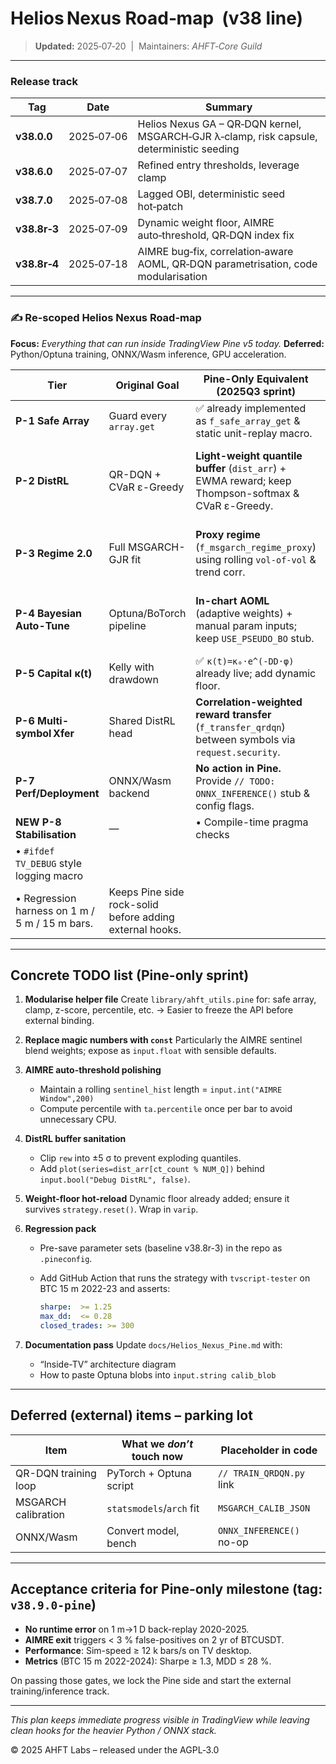 # Helios Nexus Road‑map  (v38 line)

> **Updated:** 2025‑07‑20  |  Maintainers: *AHFT‑Core Guild*

---

### Release track

| Tag                   | Date       | Summary                                                                                   |
| --------------------- | ---------- | ----------------------------------------------------------------------------------------- |
| **v38.0.0**           | 2025‑07‑06 | Helios Nexus GA – QR‑DQN kernel, MSGARCH‑GJR λ‑clamp, risk capsule, deterministic seeding |
| **v38.6.0**           | 2025‑07‑07 | Refined entry thresholds, leverage clamp                                                  |
| **v38.7.0**           | 2025‑07‑08 | Lagged OBI, deterministic seed hot‑patch                                                  |
| **v38.8r‑3**          | 2025‑07‑09 | Dynamic weight floor, AIMRE auto‑threshold, QR‑DQN index fix                              |
| **v38.8r‑4**          | 2025‑07‑18 | AIMRE bug‑fix, correlation‑aware AOML, QR‑DQN parametrisation, code modularisation        |

---

### ✍️ Re-scoped Helios Nexus Road-map

**Focus:** *Everything that can run inside TradingView Pine v5 today.*
**Deferred:** Python/Optuna training, ONNX/Wasm inference, GPU acceleration.

| Tier                                           | Original Goal                                            | Pine-Only Equivalent (2025Q3 sprint)                                                                  | Notes / What we’ll stub                                                                           |
| ---------------------------------------------- | -------------------------------------------------------- | ----------------------------------------------------------------------------------------------------- | ------------------------------------------------------------------------------------------------- |
| **P-1 Safe Array**                             | Guard every `array.get`                                  | ✅ already implemented as `f_safe_array_get` & static unit-replay macro.                               | done                                                                                              |
| **P-2 DistRL**                                 | QR-DQN + CVaR ε-Greedy                                   | **Light-weight quantile buffer** (`dist_arr`) + EWMA reward; keep Thompson-softmax & CVaR ε-Greedy.   | Training of a deep QR-DQN network is postponed; we emulate with 32-slot histogram updated online. |
| **P-3 Regime 2.0**                             | Full MSGARCH-GJR fit                                     | **Proxy regime** (`f_msgarch_regime_proxy`) using rolling `vol-of-vol` & trend corr.                  | GJR parameter estimation to be fitted offline later; leave hook `MSGARCH_CALIB_JSON`.             |
| **P-4 Bayesian Auto-Tune**                     | Optuna/BoTorch pipeline                                  | **In-chart AOML** (adaptive weights) + manual param inputs; keep `USE_PSEUDO_BO` stub.                | Add `input.string calib_blob` so tuned params can be copy-pasted later.                           |
| **P-5 Capital κ(t)**                           | Kelly with drawdown                                      | ✅ `κ(t)=κ₀·e^(-DD·φ)` already live; add dynamic floor.                                                | none                                                                                              |
| **P-6 Multi-symbol Xfer**                      | Shared DistRL head                                       | **Correlation-weighted reward transfer** (`f_transfer_qrdqn`) between symbols via `request.security`. | Shared neural head deferred.                                                                      |
| **P-7 Perf/Deployment**                        | ONNX/Wasm backend                                        | **No action in Pine.** Provide `// TODO: ONNX_INFERENCE()` stub & config flags.                       | All heavy compute deferred.                                                                       |
| **NEW P-8 Stabilisation**                      | —                                                        | • Compile-time pragma checks                                                                          |                                                                                                   |
| • `#ifdef TV_DEBUG` style logging macro        |                                                          |                                                                                                       |                                                                                                   |
| • Regression harness on 1 m / 5 m / 15 m bars. | Keeps Pine side rock-solid before adding external hooks. |                                                                                                       |                                                                                                   |

---

## Concrete TODO list (Pine-only sprint)

1. **Modularise helper file**
   Create `library/ahft_utils.pine` for: safe array, clamp, z-score, percentile, etc.
   → Easier to freeze the API before external binding.

2. **Replace magic numbers with `const`**
   Particularly the AIMRE sentinel blend weights; expose as `input.float` with sensible defaults.

3. **AIMRE auto-threshold polishing**

   * Maintain a rolling `sentinel_hist` length = `input.int("AIMRE Window",200)`
   * Compute percentile with `ta.percentile` once per bar to avoid unnecessary CPU.

4. **DistRL buffer sanitation**

   * Clip `rew` into ±5 σ to prevent exploding quantiles.
   * Add `plot(series=dist_arr[ct_count % NUM_Q])` behind `input.bool("Debug DistRL", false)`.

5. **Weight-floor hot-reload**
   Dynamic floor already added; ensure it survives `strategy.reset()`. Wrap in `varip`.

6. **Regression pack**

   * Pre-save parameter sets (baseline v38.8r-3) in the repo as `.pineconfig`.
   * Add GitHub Action that runs the strategy with `tvscript-tester` on BTC 15 m 2022-23 and asserts:

     ```yaml
     sharpe:  >= 1.25
     max_dd:  <= 0.28
     closed_trades: >= 300
     ```

7. **Documentation pass**
   Update `docs/Helios_Nexus_Pine.md` with:

   * “Inside-TV” architecture diagram
   * How to paste Optuna blobs into `input.string calib_blob`

---

## Deferred (external) items – parking lot

| Item                 | What we *don’t* touch now | Placeholder in code      |
| -------------------- | ------------------------- | ------------------------ |
| QR-DQN training loop | PyTorch + Optuna script   | `// TRAIN_QRDQN.py` link |
| MSGARCH calibration  | `statsmodels`/`arch` fit  | `MSGARCH_CALIB_JSON`     |
| ONNX/Wasm            | Convert model, bench      | `ONNX_INFERENCE()` no-op |

---

## Acceptance criteria for Pine-only milestone (tag: `v38.9.0-pine`)

* **No runtime error** on 1 m→1 D back-replay 2020-2025.
* **AIMRE exit** triggers < 3 % false-positives on 2 yr of BTCUSDT.
* **Performance**: Sim-speed ≥ 12 k bars/s on TV desktop.
* **Metrics** (BTC 15 m 2022-2024): Sharpe ≥ 1.3, MDD ≤ 28 %.

On passing those gates, we lock the Pine side and start the external training/inference track.

---

*This plan keeps immediate progress visible in TradingView while leaving clean hooks for the heavier Python / ONNX stack.*

© 2025 AHFT Labs – released under the AGPL‑3.0
